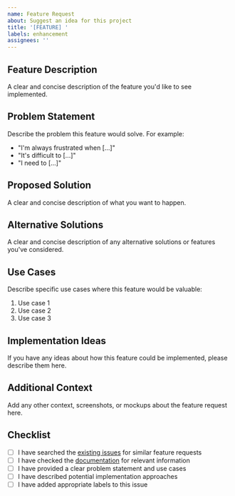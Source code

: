 ```yaml
---
name: Feature Request
about: Suggest an idea for this project
title: '[FEATURE] '
labels: enhancement
assignees: ''
---
```


## Feature Description
A clear and concise description of the feature you'd like to see implemented.

## Problem Statement
Describe the problem this feature would solve. For example:
- "I'm always frustrated when [...]"
- "It's difficult to [...]"
- "I need to [...]"

## Proposed Solution
A clear and concise description of what you want to happen.

## Alternative Solutions
A clear and concise description of any alternative solutions or features you've considered.

## Use Cases
Describe specific use cases where this feature would be valuable:
1. Use case 1
2. Use case 2
3. Use case 3

## Implementation Ideas
If you have any ideas about how this feature could be implemented, please describe them here.

## Additional Context
Add any other context, screenshots, or mockups about the feature request here.

## Checklist
- [ ] I have searched the [existing issues](https://github.com/multimind-dev/multimind-sdk/issues) for similar feature requests
- [ ] I have checked the [documentation](https://multimind-sdk.readthedocs.io/) for relevant information
- [ ] I have provided a clear problem statement and use cases
- [ ] I have described potential implementation approaches
- [ ] I have added appropriate labels to this issue 